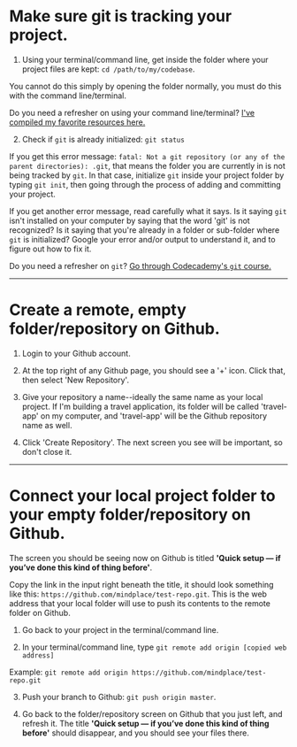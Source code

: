 # Make sure git is tracking your project.

1. Using your terminal/command line, get inside the folder where your project files are kept: 
  `cd /path/to/my/codebase`. 

  You cannot do this simply by opening the folder normally, you must do this with the command line/terminal. 
  
  Do you need a refresher on using your command line/terminal? [I've compiled my favorite resources here.](http://stackforyourself.com/comp-sci/2016/10/01/command-line/)

2. Check if `git` is already initialized: `git status`

  If you get this error message: `fatal: Not a git repository (or any of the parent directories): .git`, that means the folder you are currently in is not being tracked by `git`. In that case, initialize `git` inside your project folder by typing `git init`, then going through the process of adding and committing your project. 

  If you get another error message, read carefully what it says. Is it saying `git` isn't installed on your computer by saying that the word 'git' is not recognized? Is it saying that you're already in a folder or sub-folder where `git` is initialized? Google your error and/or output to understand it, and to figure out how to fix it.

  Do you need a refresher on `git`? [Go through Codecademy's `git` course.](https://www.codecademy.com/courses/learn-git)

<hr>

# Create a remote, empty folder/repository on Github.

1. Login to your Github account. 

2. At the top right of any Github page, you should see a '+' icon. Click that, then select 'New Repository'. 

3. Give your repository a name--ideally the same name as your local project. If I'm building a travel application, its folder will be called 'travel-app' on my computer, and 'travel-app' will be the Github repository name as well.

4. Click 'Create Repository'. The next screen you see will be important, so don't close it.

<hr>

# Connect your local project folder to your empty folder/repository on Github.

The screen you should be seeing now on Github is titled **'Quick setup — if you’ve done this kind of thing before'**. 

Copy the link in the input right beneath the title, it should look something like this: 
`https://github.com/mindplace/test-repo.git`. This is the web address that your local folder will use to push its contents to the remote folder on Github.

1. Go back to your project in the terminal/command line. 

2. In your terminal/command line, type `git remote add origin [copied web address]` 

  Example: `git remote add origin https://github.com/mindplace/test-repo.git`

3. Push your branch to Github: `git push origin master`. 

4. Go back to the folder/repository screen on Github that you just left, and refresh it. The title **'Quick setup — if you’ve done this kind of thing before'** should disappear, and you should see your files there. 